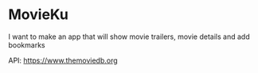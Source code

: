 # MovieKu

I want to make an app that will show movie trailers, movie details and add bookmarks

API: https://www.themoviedb.org

